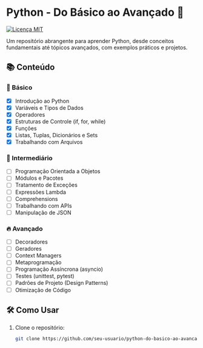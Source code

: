# Python - Do Básico ao Avançado 🐍

[![Licença MIT](https://img.shields.io/badge/Licença-MIT-blue.svg)](https://opensource.org/licenses/MIT)

Um repositório abrangente para aprender Python, desde conceitos fundamentais até tópicos avançados, com exemplos práticos e projetos.

## 📚 Conteúdo

### 🏁 Básico
- [x] Introdução ao Python
- [x] Variáveis e Tipos de Dados
- [x] Operadores
- [x] Estruturas de Controle (if, for, while)
- [x] Funções
- [x] Listas, Tuplas, Dicionários e Sets
- [x] Trabalhando com Arquivos

### 🚀 Intermediário
- [ ] Programação Orientada a Objetos
- [ ] Módulos e Pacotes
- [ ] Tratamento de Exceções
- [ ] Expressões Lambda
- [ ] Comprehensions
- [ ] Trabalhando com APIs
- [ ] Manipulação de JSON

### 🔥 Avançado
- [ ] Decoradores
- [ ] Geradores
- [ ] Context Managers
- [ ] Metaprogramação
- [ ] Programação Assíncrona (asyncio)
- [ ] Testes (unittest, pytest)
- [ ] Padrões de Projeto (Design Patterns)
- [ ] Otimização de Código

## 🛠️ Como Usar

1. Clone o repositório:
   ```bash
   git clone https://github.com/seu-usuario/python-do-basico-ao-avancado.git
